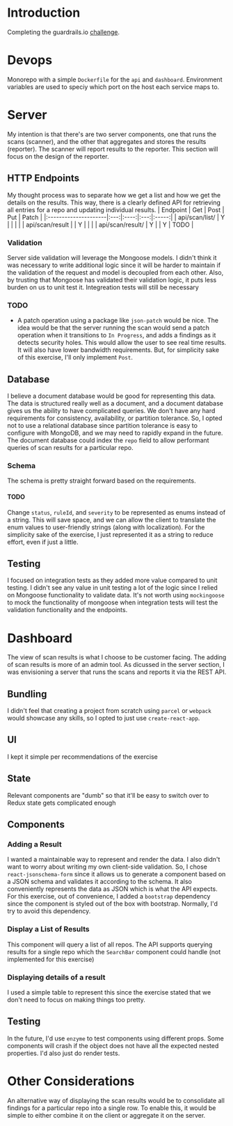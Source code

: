 # Introduction
Completing the guardrails.io [challenge](https://github.com/guardrailsio/full-stack-engineer-challenge).

# Devops
Monorepo with a simple `Dockerfile` for the `api` and `dashboard`.  Environment variables are used to speciy which port on the host each service maps to.

# Server
My intention is that there's are two server components, one that runs the scans (scanner), and the other that aggregates and stores the results (reporter).  The scanner will report results to the reporter.  This section will focus on the design of the reporter.
## HTTP Endpoints
My thought process was to separate how we get a list and how we get the details on the results.  This way, there is a clearly defined API for retrieving all entries for a repo and updating individual results.
| Endpoint             | Get | Post | Put | Patch |
|:---------------------|:---:|:----:|:---:|:-----:|
| api/scan/list/<repo> | Y   |      |     |       |
| api/scan/result      |     | Y    |     |       |
| api/scan/result/<id> | Y   |      | Y   | TODO  |
### Validation
Server side validation will leverage the Mongoose models.  I didn't think it was necessary to write additional logic since it will be harder to maintain if the validation of the request and model is decoupled from each other.  Also, by trusting that Mongoose has validated their validation logic, it puts less burden on us to unit test it.  Integreation tests will still be necessary
### TODO
* A patch operation using a package like `json-patch` would be nice.  The idea would be that the server running the scan would send a patch operation when it transitions to `In Progress`, and adds a findings as it detects security holes.  This would allow the user to see real time results.  It will also have lower bandwidth requirements.  But, for simplicity sake of this exercise, I'll only implement `Post`.
## Database
I believe a document database would be good for representing this data.  The data is structured really well as a document, and a document database gives us the ability to have complicated queries.  We don't have any hard requirements for consistency, availability, or partition tolerance.  So, I opted not to use a relational database since partition tolerance is easy to configure with MongoDB, and we may need to rapidly expand in the future.  The document database could index the `repo` field to allow performant queries of scan results for a particular repo.
### Schema
The schema is pretty straight forward based on the requirements.  
#### TODO 
Change `status`, `ruleId`, and `severity` to be represented as enums instead of a string.  This will save space, and we can allow the client to translate the enum values to user-friendly strings (along with localization).  For the simplicity sake of the exercise, I just represented it as a string to reduce effort, even if just a little.
## Testing
I focused on integration tests as they added more value compared to unit testing.  I didn't see any value in unit testing a lot of the logic since I relied on Mongoose functionality to validate data.  It's not worth using `mockingoose` to mock the functionality of mongoose when integration tests will test the validation functionality and the endpoints.

# Dashboard
The view of scan results is what I choose to be customer facing.  The adding of scan results is more of an admin tool.  As dicussed in the server section, I was envisioning a server that runs the scans and reports it via the REST API.
## Bundling
I didn't feel that creating a project from scratch using `parcel` or `webpack` would showcase any skills, so I opted to just use `create-react-app`.
## UI
I kept it simple per recommendations of the exercise
## State
Relevant components are "dumb" so that it'll be easy to switch over to Redux state gets complicated enough
## Components
### Adding a Result
I wanted a maintainable way to represent and render the data.  I also didn't want to worry about writing my own client-side validation.  So, I chose `react-jsonschema-form` since it allows us to generate a component based on a JSON schema and validates it according to the schema.  It also conveniently represents the data as JSON which is what the API expects. For this exercise, out of convenience, I added a `bootstrap` dependency since the component is styled out of the box with bootstrap.  Normally, I'd try to avoid this dependency.
### Display a List of Results
This component will query a list of all repos.  The API supports querying results for a single repo which the `SearchBar` component could handle (not implemented for this exercise)
### Displaying details of a result
I used a simple table to represent this since the exercise stated that we don't need to focus on making things too pretty.
## Testing
In the future, I'd use `enzyme` to test components using different props. Some components will crash if the object does not have all the expected nested properties. I'd also just do render tests.  

# Other Considerations
An alternative way of displaying the scan results would be to consolidate all findings for a particular repo into a single row.  To enable this, it would be simple to either combine it on the client or aggregate it on the server.
